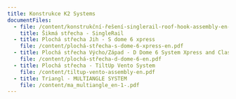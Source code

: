 ```yaml
---
title: Konstrukce K2 Systems
documentFiles:
  - file: /content/konstrukční-řešení-singlerail-roof-hook-assembly-en-dk-fj-no-se.pdf
    title: Šikmá střecha - SingleRail
  - title: Plochá střecha Jih - S dome 6 xpress
    file: /content/plochá-střecha-s-dome-6-xpress-en.pdf
  - title: Plochá střecha Výcho/Západ - D Dome 6 System Xpress and Classic
    file: /content/plochá-střecha-d-dome-6-en.pdf
  - title: Plochá střecha - TiltUp Vento System
    file: /content/tiltup-vento-assembly-en.pdf
  - title: Triangl - MULTIANGLE SYSTEM
    file: /content/ma_multiangle_en-1-.pdf
---
```


